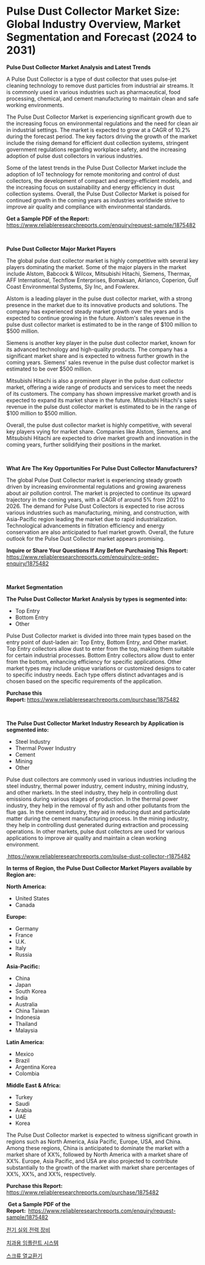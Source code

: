 <p><h1>Pulse Dust Collector Market Size: Global Industry Overview, Market Segmentation and Forecast (2024 to 2031)</h1></p><p><strong>Pulse Dust Collector Market Analysis and Latest Trends</strong></p>
<p><p>A Pulse Dust Collector is a type of dust collector that uses pulse-jet cleaning technology to remove dust particles from industrial air streams. It is commonly used in various industries such as pharmaceutical, food processing, chemical, and cement manufacturing to maintain clean and safe working environments.</p><p>The Pulse Dust Collector Market is experiencing significant growth due to the increasing focus on environmental regulations and the need for clean air in industrial settings. The market is expected to grow at a CAGR of 10.2% during the forecast period. The key factors driving the growth of the market include the rising demand for efficient dust collection systems, stringent government regulations regarding workplace safety, and the increasing adoption of pulse dust collectors in various industries.</p><p>Some of the latest trends in the Pulse Dust Collector Market include the adoption of IoT technology for remote monitoring and control of dust collectors, the development of compact and energy-efficient models, and the increasing focus on sustainability and energy efficiency in dust collection systems. Overall, the Pulse Dust Collector Market is poised for continued growth in the coming years as industries worldwide strive to improve air quality and compliance with environmental standards.</p></p>
<p><strong>Get a Sample PDF of the Report:&nbsp;</strong> <a href="https://www.reliableresearchreports.com/enquiry/request-sample/1875482">https://www.reliableresearchreports.com/enquiry/request-sample/1875482</a></p>
<p>&nbsp;</p>
<p><strong>Pulse Dust Collector Major Market Players</strong></p>
<p><p>The global pulse dust collector market is highly competitive with several key players dominating the market. Some of the major players in the market include Alstom, Babcock & Wilcox, Mitsubishi Hitachi, Siemens, Thermax, AFF International, Techflow Enterprises, Bomaksan, Airlanco, Coperion, Gulf Coast Environmental Systems, Sly Inc, and Fowlerex.</p><p>Alstom is a leading player in the pulse dust collector market, with a strong presence in the market due to its innovative products and solutions. The company has experienced steady market growth over the years and is expected to continue growing in the future. Alstom's sales revenue in the pulse dust collector market is estimated to be in the range of $100 million to $500 million.</p><p>Siemens is another key player in the pulse dust collector market, known for its advanced technology and high-quality products. The company has a significant market share and is expected to witness further growth in the coming years. Siemens' sales revenue in the pulse dust collector market is estimated to be over $500 million.</p><p>Mitsubishi Hitachi is also a prominent player in the pulse dust collector market, offering a wide range of products and services to meet the needs of its customers. The company has shown impressive market growth and is expected to expand its market share in the future. Mitsubishi Hitachi's sales revenue in the pulse dust collector market is estimated to be in the range of $100 million to $500 million.</p><p>Overall, the pulse dust collector market is highly competitive, with several key players vying for market share. Companies like Alstom, Siemens, and Mitsubishi Hitachi are expected to drive market growth and innovation in the coming years, further solidifying their positions in the market.</p></p>
<p>&nbsp;</p>
<p><strong>What Are The Key Opportunities For Pulse Dust Collector Manufacturers?</strong></p>
<p><p>The global Pulse Dust Collector market is experiencing steady growth driven by increasing environmental regulations and growing awareness about air pollution control. The market is projected to continue its upward trajectory in the coming years, with a CAGR of around 5% from 2021 to 2026. The demand for Pulse Dust Collectors is expected to rise across various industries such as manufacturing, mining, and construction, with Asia-Pacific region leading the market due to rapid industrialization. Technological advancements in filtration efficiency and energy conservation are also anticipated to fuel market growth. Overall, the future outlook for the Pulse Dust Collector market appears promising.</p></p>
<p><strong>Inquire or Share Your Questions If Any Before Purchasing This Report:</strong> <a href="https://www.reliableresearchreports.com/enquiry/pre-order-enquiry/1875482">https://www.reliableresearchreports.com/enquiry/pre-order-enquiry/1875482</a></p>
<p>&nbsp;</p>
<p><strong>Market Segmentation</strong></p>
<p><strong>The Pulse Dust Collector Market Analysis by types is segmented into:</strong></p>
<p><ul><li>Top Entry</li><li>Bottom Entry</li><li>Other</li></ul></p>
<p><p>Pulse Dust Collector market is divided into three main types based on the entry point of dust-laden air: Top Entry, Bottom Entry, and Other market. Top Entry collectors allow dust to enter from the top, making them suitable for certain industrial processes. Bottom Entry collectors allow dust to enter from the bottom, enhancing efficiency for specific applications. Other market types may include unique variations or customized designs to cater to specific industry needs. Each type offers distinct advantages and is chosen based on the specific requirements of the application.</p></p>
<p><strong>Purchase this Report:&nbsp;</strong><a href="https://www.reliableresearchreports.com/purchase/1875482">https://www.reliableresearchreports.com/purchase/1875482</a></p>
<p>&nbsp;</p>
<p><strong>The Pulse Dust Collector Market Industry Research by Application is segmented into:</strong></p>
<p><ul><li>Steel Industry</li><li>Thermal Power Industry</li><li>Cement</li><li>Mining</li><li>Other</li></ul></p>
<p><p>Pulse dust collectors are commonly used in various industries including the steel industry, thermal power industry, cement industry, mining industry, and other markets. In the steel industry, they help in controlling dust emissions during various stages of production. In the thermal power industry, they help in the removal of fly ash and other pollutants from the flue gas. In the cement industry, they aid in reducing dust and particulate matter during the cement manufacturing process. In the mining industry, they help in controlling dust generated during extraction and processing operations. In other markets, pulse dust collectors are used for various applications to improve air quality and maintain a clean working environment.</p></p>
<p><a href="https://www.reliableresearchreports.com/pulse-dust-collector-r1875482">&nbsp;https://www.reliableresearchreports.com/pulse-dust-collector-r1875482</a></p>
<p><strong>In terms of Region, the Pulse Dust Collector Market Players available by Region are:</strong></p>
<p>
    <p> <strong> North America: </strong>
        <ul>
            <li>United States</li>
            <li>Canada</li>
        </ul>
        </p> 
    <p> <strong> Europe: </strong>
        <ul>
            <li>Germany</li>
            <li>France</li>
            <li>U.K.</li>
            <li>Italy</li>
            <li>Russia</li>
        </ul>
        </p> 
    <p> <strong> Asia-Pacific: </strong>
        <ul>
            <li>China</li>
            <li>Japan</li>
            <li>South Korea</li>
            <li>India</li>
            <li>Australia</li>
            <li>China Taiwan</li>
            <li>Indonesia</li>
            <li>Thailand</li>
            <li>Malaysia</li>
        </ul>
        </p> 
    <p> <strong> Latin America: </strong>
        <ul>
            <li>Mexico</li>
            <li>Brazil</li>
            <li>Argentina Korea</li>
            <li>Colombia</li>
        </ul>
        </p> 
    <p> <strong> Middle East & Africa: </strong>
        <ul>
            <li>Turkey</li>
            <li>Saudi</li>
            <li>Arabia</li>
            <li>UAE</li>
            <li>Korea</li>
        </ul>
    </p>
    </p>
<p><p>The Pulse Dust Collector market is expected to witness significant growth in regions such as North America, Asia Pacific, Europe, USA, and China. Among these regions, China is anticipated to dominate the market with a market share of XX%, followed by North America with a market share of XX%. Europe, Asia Pacific, and USA are also projected to contribute substantially to the growth of the market with market share percentages of XX%, XX%, and XX%, respectively.</p></p>
<p><strong>Purchase this Report: </strong><a href="https://www.reliableresearchreports.com/purchase/1875482">https://www.reliableresearchreports.com/purchase/1875482</a></p>
<p>&nbsp;<strong>Get a Sample PDF of the Report:&nbsp;&nbsp;</strong><a href="https://www.reliableresearchreports.com/enquiry/request-sample/1875482">https://www.reliableresearchreports.com/enquiry/request-sample/1875482</a></p>
<p><strong></strong></p>
<p><p><a href="https://medium.com/@obiemante1922/%EC%A0%84%EA%B8%B0-%EC%95%BC%EC%99%B8-%EC%A0%84%EC%9B%90-%EC%9E%A5%EB%B9%84-%EC%8B%9C%EC%9E%A5-%EA%B7%9C%EB%AA%A8%EB%8A%94-%EA%B8%80%EB%A1%9C%EB%B2%8C-%EC%82%B0%EC%97%85%EC%97%90%EC%84%9C-%EC%B5%9C%EC%A0%81%EC%9D%98-%EB%A7%88%EC%BC%80%ED%8C%85-%EC%B1%84%EB%84%90%EC%9D%84-%EB%B3%B4%EC%97%AC%EC%A4%8D%EB%8B%88%EB%8B%A4-cd8e6d3ab722">전기 실외 전력 장비</a></p><p><a href="https://medium.com/@bub56567/%EC%B9%98%EA%B3%BC-%EC%9E%84%ED%94%8C%EB%9E%80%ED%8A%B8-%EC%8B%9C%EC%8A%A4%ED%85%9C-%EC%8B%9C%EC%9E%A5-%EA%B7%9C%EB%AA%A8-%EC%8B%9C%EC%9E%A5-%EC%A0%84%EB%A7%9D-%EB%B0%8F-%EC%8B%9C%EC%9E%A5-%EC%98%88%EC%B8%A1-2024%EB%85%84%EB%B6%80%ED%84%B0-2031%EB%85%84%EA%B9%8C%EC%A7%80-1bd39742815d">치과용 임플란트 시스템</a></p><p><a href="https://medium.com/@wheelgg5674537/%EB%82%98%EC%82%AC-%EC%97%B4%EA%B5%90%ED%99%98%EA%B8%B0-%EC%8B%9C%EC%9E%A5-%EA%B7%9C%EB%AA%A8-%EB%B0%8F-%EC%8B%9C%EC%9E%A5-%EB%8F%99%ED%96%A5-%EC%99%84%EC%A0%84%ED%95%9C-%EC%82%B0%EC%97%85-%EA%B0%9C%EC%9A%94-2024-2031-94759afb9c6a">스크류 열교환기</a></p></p>